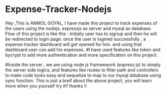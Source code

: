 # Expense-Tracker-Nodejs
Hey ,This is ANMOL GOYAL, I have made this project to track expenses of the users using the nodejs, expressjs as server and mysql as database.
Flow of this project is like this : Initially user has to signup and then he will be redirected to login page. once the user is logined successfully , a expense tracker dashboard will get opened for him. and using that dashboard user can add his expenses.
#I have used features like token and bycrypt to add more authentication and more specification on this project.

#Inside the server , we are using node js framwework (express js) to simply the server side logics, and features like routes to filter path and controllers to make code looks easy and sequelize to map to our mysql database using sync function.
 This is just a breif about the above project, you will learn more when you yourself try it!!
thanks !!
